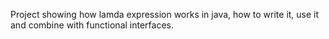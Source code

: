 Project showing how lamda expression works in java, how to write it, use it and combine with functional interfaces.